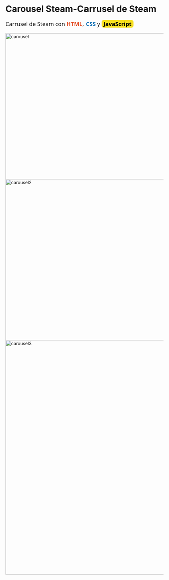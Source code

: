 <h1>Carousel Steam-Carrusel de Steam</h1>
<p style="font-family: system-ui, sans-serif; font-size: 18px;">
  Carrusel de Steam con 
  <span style="color:#E34F26; font-weight:700;">HTML</span>, 
  <span style="color:#1572B6; font-weight:700;">CSS</span> y 
  <span style="color:#000; background:#F7DF1E; padding:0 6px; border-radius:6px; font-weight:700;">JavaScript</span>
</p>

<img width="1120" height="462" alt="carousel" src="https://github.com/user-attachments/assets/1da8c8bc-00a1-4bcd-8449-b6540e78185f" />

<img width="1131" height="512" alt="carousel2" src="https://github.com/user-attachments/assets/daa590e6-3cd9-46fc-a1c2-06ba0c30d1f9" />

<img width="1191" height="744" alt="carousel3" src="https://github.com/user-attachments/assets/d639f1c2-fded-4f59-b0a8-ed762f6c7e50" />
